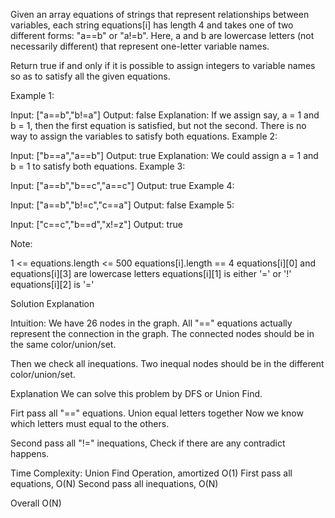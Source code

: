 Given an array equations of strings that represent relationships between variables, each string equations[i] has length 4 and takes one of two different forms: "a==b" or "a!=b".  Here, a and b are lowercase letters (not necessarily different) that represent one-letter variable names.

Return true if and only if it is possible to assign integers to variable names so as to satisfy all the given equations.

 

Example 1:

Input: ["a==b","b!=a"]
Output: false
Explanation: If we assign say, a = 1 and b = 1, then the first equation is satisfied, but not the second.  There is no way to assign the variables to satisfy both equations.
Example 2:

Input: ["b==a","a==b"]
Output: true
Explanation: We could assign a = 1 and b = 1 to satisfy both equations.
Example 3:

Input: ["a==b","b==c","a==c"]
Output: true
Example 4:

Input: ["a==b","b!=c","c==a"]
Output: false
Example 5:

Input: ["c==c","b==d","x!=z"]
Output: true
 

Note:

1 <= equations.length <= 500
equations[i].length == 4
equations[i][0] and equations[i][3] are lowercase letters
equations[i][1] is either '=' or '!'
equations[i][2] is '='


Solution Explanation

Intuition:
We have 26 nodes in the graph.
All "==" equations actually represent the connection in the graph.
The connected nodes should be in the same color/union/set.

Then we check all inequations.
Two inequal nodes should be in the different color/union/set.

Explanation
We can solve this problem by DFS or Union Find.

Firt pass all "==" equations.
Union equal letters together
Now we know which letters must equal to the others.

Second pass all "!=" inequations,
Check if there are any contradict happens.

Time Complexity:
Union Find Operation, amortized O(1)
First pass all equations, O(N)
Second pass all inequations, O(N)

Overall O(N)



